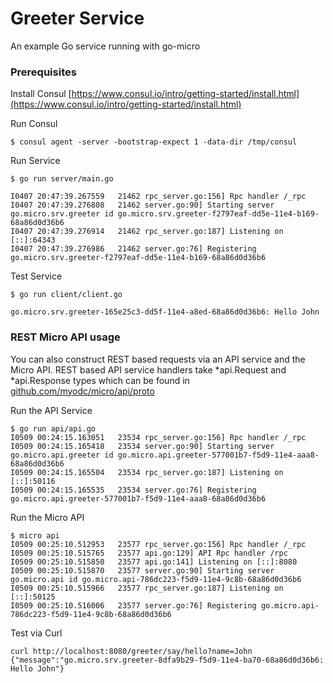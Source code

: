 # Greeter Service

An example Go service running with go-micro

### Prerequisites

Install Consul
[https://www.consul.io/intro/getting-started/install.html](https://www.consul.io/intro/getting-started/install.html)

Run Consul
```
$ consul agent -server -bootstrap-expect 1 -data-dir /tmp/consul
```

Run Service
```
$ go run server/main.go

I0407 20:47:39.267559   21462 rpc_server.go:156] Rpc handler /_rpc
I0407 20:47:39.276808   21462 server.go:90] Starting server go.micro.srv.greeter id go.micro.srv.greeter-f2797eaf-dd5e-11e4-b169-68a86d0d36b6
I0407 20:47:39.276914   21462 rpc_server.go:187] Listening on [::]:64343
I0407 20:47:39.276986   21462 server.go:76] Registering go.micro.srv.greeter-f2797eaf-dd5e-11e4-b169-68a86d0d36b6
```

Test Service
```
$ go run client/client.go

go.micro.srv.greeter-165e25c3-dd5f-11e4-a8ed-68a86d0d36b6: Hello John
```

### REST Micro API usage

You can also construct REST based requests via an API service and the Micro API. REST based API service handlers take 
*api.Request and *api.Response types which can be found in [github.com/myodc/micro/api/proto](https://github.com/myodc/micro/tree/master/api/proto)

Run the API Service
```
$ go run api/api.go 
I0509 00:24:15.163051   23534 rpc_server.go:156] Rpc handler /_rpc
I0509 00:24:15.165418   23534 server.go:90] Starting server go.micro.api.greeter id go.micro.api.greeter-577001b7-f5d9-11e4-aaa8-68a86d0d36b6
I0509 00:24:15.165504   23534 rpc_server.go:187] Listening on [::]:50116
I0509 00:24:15.165535   23534 server.go:76] Registering go.micro.api.greeter-577001b7-f5d9-11e4-aaa8-68a86d0d36b6
```

Run the Micro API
```
$ micro api
I0509 00:25:10.512953   23577 rpc_server.go:156] Rpc handler /_rpc
I0509 00:25:10.515765   23577 api.go:129] API Rpc handler /rpc
I0509 00:25:10.515850   23577 api.go:141] Listening on [::]:8080
I0509 00:25:10.515870   23577 server.go:90] Starting server go.micro.api id go.micro.api-786dc223-f5d9-11e4-9c8b-68a86d0d36b6
I0509 00:25:10.515966   23577 rpc_server.go:187] Listening on [::]:50125
I0509 00:25:10.516006   23577 server.go:76] Registering go.micro.api-786dc223-f5d9-11e4-9c8b-68a86d0d36b6
```

Test via Curl
```
curl http://localhost:8080/greeter/say/hello?name=John
{"message":"go.micro.srv.greeter-8dfa9b29-f5d9-11e4-ba70-68a86d0d36b6: Hello John"}
```
